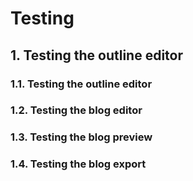 # Testing

## 1. Testing the outline editor

### 1.1. Testing the outline editor

### 1.2. Testing the blog editor

### 1.3. Testing the blog preview

### 1.4. Testing the blog export